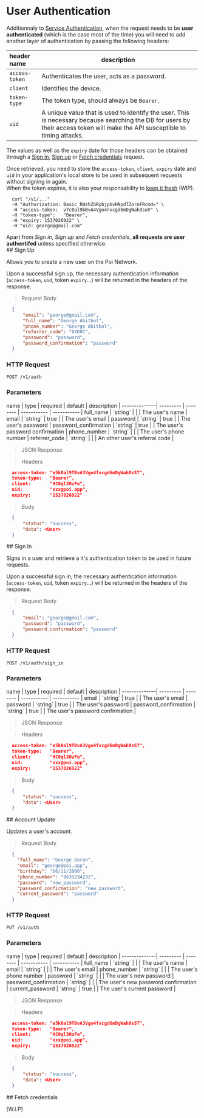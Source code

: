 # User Authentication

Additionnaly to [Service Authentication](#service-authentication), when the request needs to be **user authenticated** (which is the case most of the time) you will need to add another layer of authentication by passing the following headers:

| header name            | description           |
|:----------------|-----------------------|
| `access-token`  | Authenticates the user, acts as a password. |
| `client`  |  Identifies the device. |
| `token-type`  | The token type, should always be `Bearer`. |
| `uid`           | A unique value that is used to identify the user. This is necessary because searching the DB for users by their access token will make the API susceptible to timing attacks.|

The values as well as the `expiry` date for those headers can be obtained through a [Sign in](#sign-in), [Sign up](#sign-up) or [Fetch credentials](#fetch-credentials) request.

Once retrieved, you need to store the `access-token`, `client`, `expiry` date and `uid` in your application's local store to be used in subsequent requests without signing in again.<br/> When the token expires, it is also your responsability to [keep it fresh](#refresh-token) (WIP).

```shell
  curl "/v1/..."
  -H "Authorization: Basic RWzhZGRpbjpbvHNpdTZornFRcmd=" \
  -H "access-token:  v7c0al9bBvA4Vgo4rvcgd6mDgWah3suV" \
  -H "token-type":   "Bearer",
  -H "expiry: 1537026922" \
  -H "uid: george@gmail.com"
```

<aside class="info">
Apart from <i>Sign in</i>, <i>Sign up</i> and <i>Fetch credentials</i>, <b>all requests are user authentifed</b> unless specified otherwise.
</aside>

<div class="public-endpoint"></div>
## Sign Up

Allows you to create a new user on the Poi Network.<br />

Upon a successful sign up, the necessary authentication information (`access-token`, `uid`, token `expiry`...) will be returned in the headers of the response.

> Request Body

```json
  {
      "email": "george@gmail.com",
      "full_name": "George Abitbol",
      "phone_number": "George Abitbol",
      "referrer_code": "6XD8C",
      "password": "password",
      "password_confirmation": "password"
  }
```

### HTTP Request

`POST /v1/auth`

### Parameters

<div class="params-table"></div>
name          | type      | required | default     | description |
--------------| --------- | -------- | ----------- | ----------- |
full_name     | `string`  |          |             | The user's name |
email         | `string`  | true     |             | The user's email |
password      | `string`  | true     |             | The user's password |
password_confirmation | `string`  | true     |             | The user's password confirmation |
phone_number  | `string`  |          |             | The user's phone number |
referrer_code | `string`  |          |             | An other user's referral code |


>  JSON Response

> Headers

```json
  access-token: "e5k0al9TBvA3Vgo4fvcgd6mDgWah0sST",
  token-type:   "Bearer",
  client:       "HC0ql3OzFe",
  uid:          "xxx@poi.app",
  expiry:       "1537026922"
```

> Body

```json
  {
      "status": "success",
      "data": <User>
  }
```

<div class="public-endpoint"></div>
## Sign In

Signs in a user and retrieve a it's authentication token to be used in future requests.<br />

Upon a successful sign in, the necessary authentication information (`access-token`, `uid`, token `expiry`...) will be returned in the headers of the response.

> Request Body

```json
  {
      "email": "george@gmail.com",
      "password": "password",
      "password_confirmation": "password"
  }
```

### HTTP Request

`POST /v1/auth/sign_in`

### Parameters

<div class="params-table"></div>
name          | type      | required | default     | description |
--------------| --------- | -------- | ----------- | ----------- |
email         | `string`  | true     |             | The user's email |
password      | `string`  | true     |             | The user's password |
password_confirmation | `string`  | true  |         | The user's password confirmation |

>  JSON Response

> Headers

```json
  access-token: "e5k0al9TBvA3Vgo4fvcgd6mDgWah0sST",
  token-type:   "Bearer",
  client:       "HC0ql3OzFe",
  uid:          "xxx@poi.app",
  expiry:       "1537026922"
```

> Body

```json
  {
      "status": "success",
      "data": <User>
  }
```

<div class="public-endpoint"></div>
## Account Update

Updates a user's account.<br />

> Request Body

```json
  {
    "full_name": "George Doran",
    "email": "george@poi.app",
    "birthday": "06/11/2000",
    "phone_number": "0633234232",
    "password": "new_password",
    "password_confirmation": "new_password",
    "current_password": "password"
  }
```

### HTTP Request

`PUT /v1/auth`

### Parameters

<div class="params-table"></div>
name          | type      | required | default     | description |
--------------| --------- | -------- | ----------- | ----------- |
full_name     | `string`  |          |             | The user's name |
email         | `string`  |          |             | The user's email |
phone_number  | `string`  |          |             | The user's phone number |
password      | `string`  |       |                | The user's new password |
password_confirmation | `string`  |      |         | The user's new password confirmation |
current_password      | `string`  | true |         | The user's current password |


>  JSON Response

> Headers

```json
  access-token: "e5k0al9TBvA3Vgo4fvcgd6mDgWah0sST",
  token-type:   "Bearer",
  client:       "HC0ql3OzFe",
  uid:          "xxx@poi.app",
  expiry:       "1537026922"
```

> Body

```json
  {
      "status": "success",
      "data": <User>
  }
```

<div class="private-endpoint"></div>
## Fetch credentials

[W.I.P]